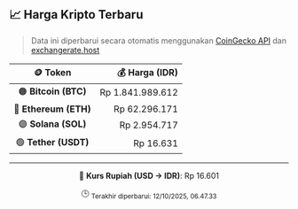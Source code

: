 

<!-- HARGA_KRIPTO -->
## 📈 Harga Kripto Terbaru

> Data ini diperbarui secara otomatis menggunakan [CoinGecko API](https://www.coingecko.com/) dan [exchangerate.host](https://exchangerate.host/)

<div align="center">

| 🪙 Token | 💰 Harga (IDR) |
|:------:|---------------:|
| 🟠 **Bitcoin (BTC)**   | Rp 1.841.989.612 |
| 🔵 **Ethereum (ETH)**  | Rp 62.296.171 |
| 🟣 **Solana (SOL)**    | Rp 2.954.717 |
| 🟢 **Tether (USDT)**   | Rp 16.631 |

---

💱 **Kurs Rupiah (USD → IDR)**: Rp 16.601

🕒 <sub>Terakhir diperbarui: 12/10/2025, 06.47.33</sub>

</div>
<!-- /HARGA_KRIPTO -->